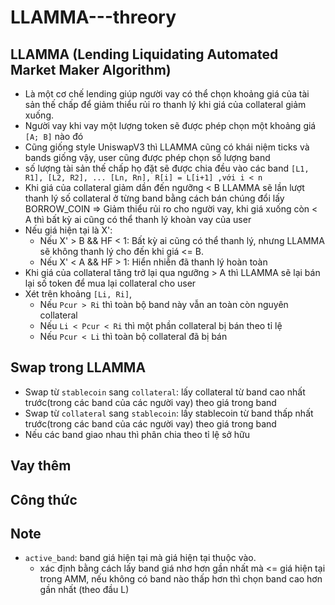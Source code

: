 # LLAMMA---threory
## LLAMMA **(Lending Liquidating Automated Market Maker Algorithm)** 
- Là một cơ chế lending giúp người vay có thể chọn khoảng giá của tài sản thế chấp để giảm thiểu rủi ro thanh lý khi giá của collateral giảm xuống.
- Người vay khi vay một lượng token sẽ được phép chọn một khoảng giá `[A; B]` nào đó
- Cũng giống style UniswapV3 thì LLAMMA cũng có khái niệm ticks và bands giống vậy, user cũng được phép chọn số lượng band
- số lượng tài sản thế chấp họ đặt sẽ được chia đều vào các band `[L1, R1], [L2, R2], ... [Ln, Rn], R[i] = L[i+1] ,với i < n`
- Khi giá của collateral giảm dần đến ngưỡng < B LLAMMA sẽ lần lượt thanh lý số collateral ở từng band bằng cách bán chúng đổi lấy BORROW_COIN => Giảm thiểu rủi ro cho người vay, khi giá xuống còn < A thì bất kỳ ai cũng có thể thanh lý khoàn vay của user
- Nếu giá hiện tại là X':
  - Nếu X' > B && HF < 1: Bất kỳ ai cũng có thể thanh lý, nhưng LLAMMA sẽ không thanh lý cho đến khi giá <= B.
  - Nếu X' < A && HF > 1: Hiển nhiễn đã thanh lý hoàn toàn
- Khi giá của collateral tăng trở lại qua ngưỡng > A thì LLAMMA sẽ lại bán lại số token để mua lại collateral cho user
- Xét trên khoảng `[Li, Ri]`,
  - Nếu `Pcur > Ri` thì toàn bộ band này vẫn an toàn còn nguyên collateral
  - Nếu `Li < Pcur < Ri` thì một phần collateral bị bán theo tỉ lệ
  - Nếu `Pcur < Li` thì toàn bộ collateral đã bị bán

## Swap trong LLAMMA
- Swap từ `stablecoin` sang `collateral`: lấy collateral từ band cao nhất trước(trong các band của các người vay) theo giá trong band
- Swap từ `collateral` sang `stablecoin`: lấy stablecoin từ band thấp nhất trước(trong các band của các người vay) theo giá trong band
- Nếu các band giao nhau thì phân chia theo tỉ lệ sở hữu

## Vay thêm

 
## Công thức


## Note
- `active_band`: band giá hiện tại mà giá hiện tại thuộc vào.
  - xác định bằng cách lấy band giá nhơ hơn gần nhất mà  <= giá hiện tại trong AMM, nếu không có band nào thấp hơn thì chọn band cao hơn gần nhất (theo đầu L)
